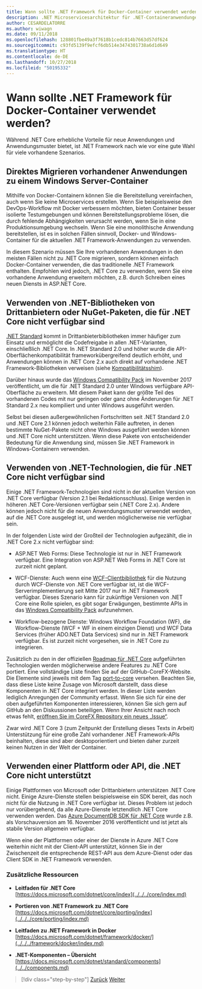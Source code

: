 ```yaml
---
title: Wann sollte .NET Framework für Docker-Container verwendet werden?
description: .NET Microservicesarchitektur für .NET-Containeranwendungen | Wann sollte .NET Framework für Docker-Container verwendet werden?
author: CESARDELATORRE
ms.author: wiwagn
ms.date: 09/11/2018
ms.openlocfilehash: 128801fbe49a3f7618b1cedc814b7663d57df624
ms.sourcegitcommit: c93fd5139f9efcf6db514e3474301738a6d1d649
ms.translationtype: HT
ms.contentlocale: de-DE
ms.lasthandoff: 10/27/2018
ms.locfileid: "50195332"
---
```

# <a name="when-to-choose-net-framework-for-docker-containers"></a>Wann sollte .NET Framework für Docker-Container verwendet werden?

Während .NET Core erhebliche Vorteile für neue Anwendungen und Anwendungsmuster bietet, ist .NET Framework nach wie vor eine gute Wahl für viele vorhandene Szenarios.

## <a name="migrating-existing-applications-directly-to-a-windows-server-container"></a>Direktes Migrieren vorhandener Anwendungen zu einem Windows Server-Container

Mithilfe von Docker-Containern können Sie die Bereitstellung vereinfachen, auch wenn Sie keine Microservices erstellen. Wenn Sie beispielsweise den DevOps-Workflow mit Docker verbessern möchten, bieten Container besser isolierte Testumgebungen und können Bereitstellungsprobleme lösen, die durch fehlende Abhängigkeiten verursacht werden, wenn Sie in eine Produktionsumgebung wechseln. Wenn Sie eine monolithische Anwendung bereitstellen, ist es in solchen Fällen sinnvoll, Docker- und Windows-Container für die aktuellen .NET Framework-Anwendungen zu verwenden.

In diesem Szenario müssen Sie Ihre vorhandenen Anwendungen in den meisten Fällen nicht zu .NET Core migrieren, sondern können einfach Docker-Container verwenden, die das traditionelle .NET Framework enthalten. Empfohlen wird jedoch, .NET Core zu verwenden, wenn Sie eine vorhandene Anwendung erweitern möchten, z.B. durch Schreiben eines neuen Diensts in ASP.NET Core.

## <a name="using-third-party-net-libraries-or-nuget-packages-not-available-for-net-core"></a>Verwenden von .NET-Bibliotheken von Drittanbietern oder NuGet-Paketen, die für .NET Core nicht verfügbar sind

[.NET Standard](../../net-standard.md) kommt in Drittanbieterbibliotheken immer häufiger zum Einsatz und ermöglicht die Codefreigabe in allen .NET-Varianten, einschließlich .NET Core. In .NET Standard 2.0 und höher wurde die API-Oberflächenkompatibilität frameworkübergreifend deutlich erhöht, und Anwendungen können in .NET Core 2.x auch direkt auf vorhandene .NET Framework-Bibliotheken verweisen (siehe [Kompatibilitätsshim](https://github.com/dotnet/standard/blob/master/docs/netstandard-20/README.md#net-framework-461-supporting-net-standard-20)).

Darüber hinaus wurde das [Windows Compatibility Pack](../../../core/porting/windows-compat-pack.md) im November 2017 veröffentlicht, um die für .NET Standard 2.0 unter Windows verfügbare API-Oberfläche zu erweitern. Mit diesem Paket kann der größte Teil des vorhandenen Codes mit nur geringen oder ganz ohne Änderungen für .NET Standard 2.x neu kompiliert und unter Windows ausgeführt werden.

Selbst bei diesen außergewöhnlichen Fortschritten seit .NET Standard 2.0 und .NET Core 2.1 können jedoch weiterhin Fälle auftreten, in denen bestimmte NuGet-Pakete nicht ohne Windows ausgeführt werden können und .NET Core nicht unterstützen. Wenn diese Pakete von entscheidender Bedeutung für die Anwendung sind, müssen Sie .NET Framework in Windows-Containern verwenden.

## <a name="using-net-technologies-not-available-for-net-core"></a>Verwenden von .NET-Technologien, die für .NET Core nicht verfügbar sind 

Einige .NET Framework-Technologien sind nicht in der aktuellen Version von .NET Core verfügbar (Version 2.1 bei Redaktionsschluss). Einige werden in höheren .NET Core-Versionen verfügbar sein (.NET Core 2.x). Andere können jedoch nicht für die neuen Anwendungsmuster verwendet werden, auf die .NET Core ausgelegt ist, und werden möglicherweise nie verfügbar sein.

In der folgenden Liste wird der Großteil der Technologien aufgezählt, die in .NET Core 2.x nicht verfügbar sind:

-   ASP.NET Web Forms: Diese Technologie ist nur in .NET Framework verfügbar. Eine Integration von ASP.NET Web Forms in .NET Core ist zurzeit nicht geplant.

-   WCF-Dienste: Auch wenn eine [WCF-Clientbibliothek](https://github.com/dotnet/wcf) für die Nutzung durch WCF-Dienste von .NET Core verfügbar ist, ist die WCF-Serverimplementierung seit Mitte 2017 nur in .NET Framework verfügbar. Dieses Szenario kann für zukünftige Versionen von .NET Core eine Rolle spielen, es gibt sogar Erwägungen, bestimmte APIs in das [Windows Compatibility Pack](../../../core/porting/windows-compat-pack.md) aufzunehmen.

-   Workflow-bezogene Dienste: Windows Workflow Foundation (WF), die Workflow-Dienste (WCF + WF in einem einzigen Dienst) und WCF Data Services (früher ADO.NET Data Services) sind nur in .NET Framework verfügbar. Es ist zurzeit nicht vorgesehen, sie in .NET Core zu integrieren.

Zusätzlich zu den in der offiziellen [Roadmap für .NET Core](https://github.com/aspnet/Home/wiki/Roadmap) aufgeführten Technologien werden möglicherweise andere Features zu .NET Core portiert. Eine vollständige Liste finden Sie auf der GitHub-CoreFX-Website. Die Elemente sind jeweils mit dem Tag [port-to-core](https://github.com/dotnet/corefx/issues?q=is%3Aopen+is%3Aissue+label%3Aport-to-core) versehen. Beachten Sie, dass diese Liste keine Zusage von Microsoft darstellt, dass diese Komponenten in .NET Core integriert werden. In dieser Liste werden lediglich Anregungen der Community erfasst. Wenn Sie sich für eine der oben aufgeführten Komponenten interessieren, können Sie sich gern auf GitHub an den Diskussionen beteiligen. Wenn Ihrer Ansicht nach noch etwas fehlt, [eröffnen Sie im CoreFX Repository ein neues „Issue“](https://github.com/dotnet/corefx/issues/new).

Zwar wird .NET Core 3 (zum Zeitpunkt der Erstellung dieses Texts in Arbeit) Unterstützung für eine große Zahl vorhandener .NET Framework-APIs beinhalten, diese sind aber desktoporientiert und bieten daher zurzeit keinen Nutzen in der Welt der Container.

## <a name="using-a-platform-or-api-that-does-not-support-net-core"></a>Verwenden einer Plattform oder API, die .NET Core nicht unterstützt

Einige Plattformen von Microsoft oder Drittanbietern unterstützen .NET Core nicht. Einige Azure-Dienste stellen beispielsweise ein SDK bereit, das noch nicht für die Nutzung in .NET Core verfügbar ist. Dieses Problem ist jedoch nur vorübergehend, da alle Azure-Dienste letztendlich .NET Core verwenden werden. Das [Azure DocumentDB SDK für .NET Core](https://www.nuget.org/packages/Microsoft.Azure.DocumentDB.Core/1.2.1) wurde z.B. als Vorschauversion am 16. November 2016 veröffentlicht und ist jetzt als stabile Version allgemein verfügbar.

Wenn eine der Plattformen oder einer der Dienste in Azure .NET Core weiterhin nicht mit der Client-API unterstützt, können Sie in der Zwischenzeit die entsprechende REST-API aus dem Azure-Dienst oder das Client SDK in .NET Framework verwenden.

### <a name="additional-resources"></a>Zusätzliche Ressourcen

-   **Leitfaden für .NET Core**  
    [https://docs.microsoft.com/dotnet/core/index](../../../core/index.md)

-   **Portieren von .NET Framework zu .NET Core**  
    [https://docs.microsoft.com/dotnet/core/porting/index](../../../core/porting/index.md)

-   **Leitfaden zu .NET Framework in Docker**  
    [https://docs.microsoft.com/dotnet/framework/docker/](../../../framework/docker/index.md)

-   **.NET-Komponenten – Übersicht**  
    [https://docs.microsoft.com/dotnet/standard/components](../../components.md)




>[!div class="step-by-step"]
[Zurück](net-core-container-scenarios.md)
[Weiter](container-framework-choice-factors.md)
